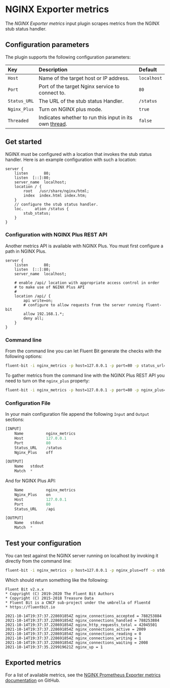 # NGINX Exporter metrics

The _NGINX Exporter metrics_ input plugin scrapes metrics from the NGINX stub status handler.

## Configuration parameters

The plugin supports the following configuration parameters:

| Key | Description | Default |
| :--- | :--- | :--- |
| `Host` | Name of the target host or IP address. | `localhost` |
| `Port` | Port of the target Nginx service to connect to. | `80` |
| `Status_URL` | The URL of the stub status Handler. | `/status` |
| `Nginx_Plus` | Turn on NGINX plus mode. | `true` |
| `Threaded` | Indicates whether to run this input in its own [thread](../../administration/multithreading.md#inputs). | `false` |

## Get started

NGINX must be configured with a location that invokes the stub status handler. Here is an example configuration with such a location:

```text
server {
    listen       80;
    listen  [::]:80;
    server_name  localhost;
    location / {
        root   /usr/share/nginx/html;
        index  index.html index.htm;
    }
    // configure the stub status handler.
    loc.     ation /status {
        stub_status;
    }
}
```

### Configuration with NGINX Plus REST API

Another metrics API is available with NGINX Plus. You must first configure a path in
NGINX Plus.

```text
server {
	listen       80;
	listen  [::]:80;
	server_name  localhost;

	# enable /api/ location with appropriate access control in order
	# to make use of NGINX Plus API
	#
	location /api/ {
		api write=on;
		# configure to allow requests from the server running fluent-bit
		allow 192.168.1.*;
		deny all;
	}
}
```

### Command line

From the command line you can let Fluent Bit generate the checks with the following options:

```bash
fluent-bit -i nginx_metrics -p host=127.0.0.1 -p port=80 -p status_url=/status -p nginx_plus=off -o stdout
```

To gather metrics from the command line with the NGINX Plus REST API you need to turn on the
`nginx_plus` property:

```bash
fluent-bit -i nginx_metrics -p host=127.0.0.1 -p port=80 -p nginx_plus=on -p status_url=/api -o stdout
```

### Configuration File

In your main configuration file append the following `Input` and `Output` sections:

```python
[INPUT]
    Name          nginx_metrics
    Host          127.0.0.1
    Port          80
    Status_URL    /status
    Nginx_Plus    off

[OUTPUT]
    Name   stdout
    Match  *
```

And for NGINX Plus API:

```python
    Name          nginx_metrics
    Nginx_Plus    on
    Host          127.0.0.1
    Port          80
    Status_URL    /api

[OUTPUT]
    Name   stdout
    Match  *
```

## Test your configuration

You can test against the NGINX server running on localhost by invoking it directly from the command line:

```bash
fluent-bit -i nginx_metrics -p host=127.0.0.1 -p nginx_plus=off -o stdout -p match=* -f 1
```

Which should return something like the following:

```text
Fluent Bit v2.x.x
* Copyright (C) 2019-2020 The Fluent Bit Authors
* Copyright (C) 2015-2018 Treasure Data
* Fluent Bit is a CNCF sub-project under the umbrella of Fluentd
* https://fluentbit.io

2021-10-14T19:37:37.228691854Z nginx_connections_accepted = 788253884
2021-10-14T19:37:37.228691854Z nginx_connections_handled = 788253884
2021-10-14T19:37:37.228691854Z nginx_http_requests_total = 42045501
2021-10-14T19:37:37.228691854Z nginx_connections_active = 2009
2021-10-14T19:37:37.228691854Z nginx_connections_reading = 0
2021-10-14T19:37:37.228691854Z nginx_connections_writing = 1
2021-10-14T19:37:37.228691854Z nginx_connections_waiting = 2008
2021-10-14T19:37:35.229919621Z nginx_up = 1
```

## Exported metrics

For a list of available metrics, see the [NGINX Prometheus Exporter metrics documentation](https://github.com/nginxinc/nginx-prometheus-exporter/blob/main/README.md) on GitHub.
